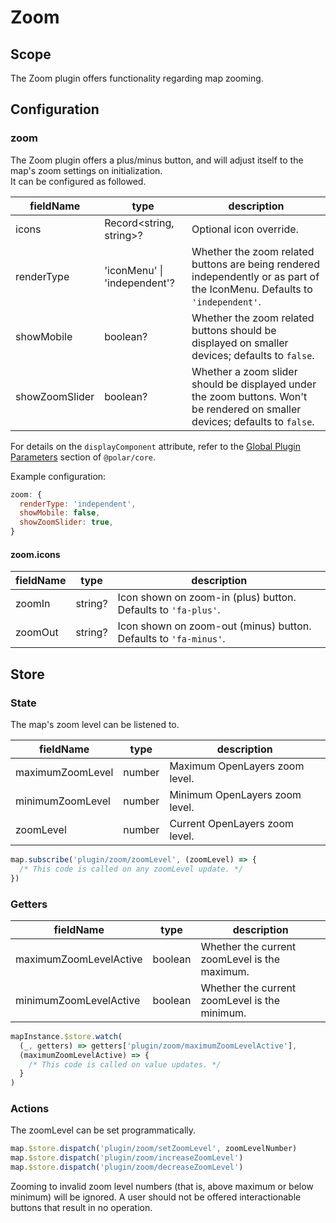 # Zoom

## Scope

The Zoom plugin offers functionality regarding map zooming.

## Configuration

### zoom

The Zoom plugin offers a plus/minus button, and will adjust itself to the map's zoom settings on initialization.  
It can be configured as followed.

| fieldName | type | description |
| - | - | - |
| icons | Record<string, string>? | Optional icon override. |
| renderType | 'iconMenu' \| 'independent'? | Whether the zoom related buttons are being rendered independently or as part of the IconMenu. Defaults to `'independent'`. |
| showMobile | boolean? | Whether the zoom related buttons should be displayed on smaller devices; defaults to `false`. |
| showZoomSlider | boolean? | Whether a zoom slider should be displayed under the zoom buttons. Won't be rendered on smaller devices; defaults to `false`.|

For details on the `displayComponent` attribute, refer to the [Global Plugin Parameters](../../core/README.md#global-plugin-parameters) section of `@polar/core`.

Example configuration:
```js
zoom: {
  renderType: 'independent',
  showMobile: false,
  showZoomSlider: true,
}
```

#### zoom.icons

| fieldName | type | description |
| - | - | - |
| zoomIn | string? | Icon shown on zoom-in (plus) button. Defaults to `'fa-plus'`. |
| zoomOut | string? | Icon shown on zoom-out (minus) button. Defaults to `'fa-minus'`. |

## Store

### State

The map's zoom level can be listened to.

| fieldName | type | description |
| - | - | - |
| maximumZoomLevel | number | Maximum OpenLayers zoom level. |
| minimumZoomLevel | number | Minimum OpenLayers zoom level. |
| zoomLevel | number | Current OpenLayers zoom level. |

```js
map.subscribe('plugin/zoom/zoomLevel', (zoomLevel) => {
  /* This code is called on any zoomLevel update. */
})
```

### Getters

| fieldName | type | description |
| - | - | - |
| maximumZoomLevelActive | boolean | Whether the current zoomLevel is the maximum. |
| minimumZoomLevelActive | boolean | Whether the current zoomLevel is the minimum. |

```js
mapInstance.$store.watch(
  (_, getters) => getters['plugin/zoom/maximumZoomLevelActive'],
  (maximumZoomLevelActive) => {
    /* This code is called on value updates. */
  }
)
```

### Actions

The zoomLevel can be set programmatically.

```js
map.$store.dispatch('plugin/zoom/setZoomLevel', zoomLevelNumber)
map.$store.dispatch('plugin/zoom/increaseZoomLevel')
map.$store.dispatch('plugin/zoom/decreaseZoomLevel')
```

Zooming to invalid zoom level numbers (that is, above maximum or below minimum) will be ignored. A user should not be offered interactionable buttons that result in no operation.

